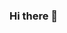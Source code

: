 ### Hi there 👋

<!--
**Bigwin01/Bigwin01** is a ✨ _special_ ✨ repository because its `README.md` (this file) appears on your GitHub profile.

Here are some ideas to get you started:

this is a test file!
